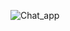 ![Chat_app](https://user-images.githubusercontent.com/92637965/229604001-8afa5612-c0c5-4b2f-bc78-f0c01c8ad008.png)
